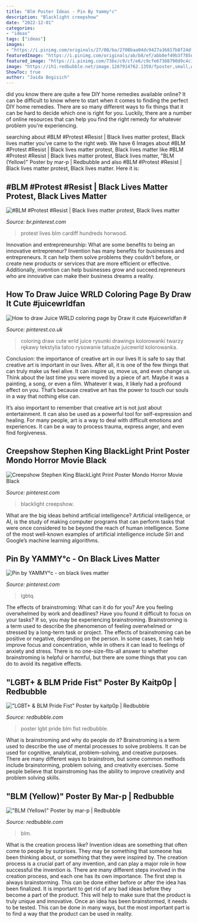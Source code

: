 ```yaml
---
title: "Blm Poster Ideas - Pin By Yammy°c"
description: "Blacklight creepshow"
date: "2022-12-01"
categories:
- "ideas"
tags: ["ideas"]
images:
- "https://i.pinimg.com/originals/27/08/ba/2708baa04dc9427a36817b8f24df1313.jpg"
featuredImage: "https://i.pinimg.com/originals/ab/b8/ef/abb8ef49b3f785de457991804549f2bb.jpg"
featured_image: "https://i.pinimg.com/736x/c9/cf/e6/c9cfe67308790d9c4c1de7f83413e3d7.jpg"
image: "https://ih1.redbubble.net/image.1267914762.1359/fposter,small,wall_texture,product,750x1000.u1.jpg"
ShowToc: true
author: "Jaida Bogisich"
---
```



did you know there are quite a few DIY home remedies available online?
It can be difficult to know where to start when it comes to finding the perfect DIY home remedies. There are so many different ways to fix things that it can be hard to decide which one is right for you. Luckily, there are a number of online resources that can help you find the right remedy for whatever problem you're experiencing.

	

		
searching about #BLM #Protest #Resist | Black lives matter protest, Black lives matter you've came to the right web. We have 6 Images about #BLM #Protest #Resist | Black lives matter protest, Black lives matter like #BLM #Protest #Resist | Black lives matter protest, Black lives matter, &quot;BLM (Yellow)&quot; Poster by mar-p | Redbubble and also #BLM #Protest #Resist | Black lives matter protest, Black lives matter. Here it is:
		
    
## #BLM #Protest #Resist | Black Lives Matter Protest, Black Lives Matter

<img loading=lazy src="https://i.pinimg.com/originals/ab/b8/ef/abb8ef49b3f785de457991804549f2bb.jpg" onerror="this.onerror=null;this.src='https://tse3.mm.bing.net/th?id=OIP.iLfGkQAsAfbF5DmFVotnOQHaLG&amp;pid=15.1';" alt="#BLM #Protest #Resist | Black lives matter protest, Black lives matter">

_Source: br.pinterest.com_

>protest lives blm cardiff hundreds horwood. 

	

Innovation and entrepreneurship: What are some benefits to being an innovative entrepreneur?
Invention has many benefits for businesses and entrepreneurs. It can help them solve problems they couldn’t before, or create new products or services that are more efficient or effective. Additionally, invention can help businesses grow and succeed.repreneurs who are innovative can make their business dreams a reality.

    
## How To Draw Juice WRLD Coloring Page By Draw It Cute #juicewrldfan #

<img loading=lazy src="https://i.pinimg.com/736x/3e/5e/1d/3e5e1d53c64a931ec4d65250300b6a8a.jpg" onerror="this.onerror=null;this.src='https://tse4.mm.bing.net/th?id=OIP.IqXqh7v4pw1GGMF65wncRQHaKe&amp;pid=15.1';" alt="How to draw Juice WRLD coloring page by Draw it cute #juicewrldfan #">

_Source: pinterest.co.uk_

>coloring draw cute wrld juice rysunki drawings kolorowanki twarzy rękawy tekstylia tatoo rysowanie tatuaże juicewrld kolorowanka. 

	

Conclusion: the importance of creative art in our lives
It is safe to say that creative art is important in our lives. After all, it is one of the few things that can truly make us feel alive. It can inspire us, move us, and even change us.
Think about the last time you were moved by a piece of art. Maybe it was a painting, a song, or even a film. Whatever it was, it likely had a profound effect on you. That’s because creative art has the power to touch our souls in a way that nothing else can.

It’s also important to remember that creative art is not just about entertainment. It can also be used as a powerful tool for self-expression and healing. For many people, art is a way to deal with difficult emotions and experiences. It can be a way to process trauma, express anger, and even find forgiveness.

    
## Creepshow Stephen King BlackLight Print Poster Mondo Horror Movie Black

<img loading=lazy src="https://i.pinimg.com/736x/c9/cf/e6/c9cfe67308790d9c4c1de7f83413e3d7.jpg" onerror="this.onerror=null;this.src='https://tse2.mm.bing.net/th?id=OIP.vGU1xGUdhGwkEw0GlDTEQgHaJ4&amp;pid=15.1';" alt="Creepshow Stephen King BlackLight Print Poster Mondo Horror Movie Black">

_Source: pinterest.com_

>blacklight creepshow. 

	

What are the big ideas behind artificial intelligence?
Artificial intelligence, or AI, is the study of making computer programs that can perform tasks that were once considered to be beyond the reach of human intelligence. Some of the most well-known examples of artificial intelligence include Siri and Google’s machine learning algorithms.

    
## Pin By YAMMY°c - On Black Lives Matter

<img loading=lazy src="https://i.pinimg.com/originals/27/08/ba/2708baa04dc9427a36817b8f24df1313.jpg" onerror="this.onerror=null;this.src='https://tse2.mm.bing.net/th?id=OIP.7Fn5WpLXGOYchOrmMTZMGAHaHa&amp;pid=15.1';" alt="Pin by YAMMY°c - on black lives matter">

_Source: pinterest.com_

>lgbtq. 

	

The effects of brainstroming: What can it do for you?
Are you feeling overwhelmed by work and deadlines? Have you found it difficult to focus on your tasks? If so, you may be experiencing brainstroming. Brainstroming is a term used to describe the phenomenon of feeling overwhelmed or stressed by a long-term task or project. The effects of brainstroming can be positive or negative, depending on the person. In some cases, it can help improve focus and concentration, while in others it can lead to feelings of anxiety and stress. There is no one-size-fits-all answer to whether brainstroming is helpful or harmful, but there are some things that you can do to avoid its negative effects.

    
## &quot;LGBT+ &amp; BLM Pride Fist&quot; Poster By Kaitp0p | Redbubble

<img loading=lazy src="https://ih1.redbubble.net/image.1267914762.1359/fposter,small,wall_texture,product,750x1000.u1.jpg" onerror="this.onerror=null;this.src='https://tse1.mm.bing.net/th?id=OIP.FyJbBBVUcJTiB_01IrfHbQHaJ4&amp;pid=15.1';" alt="&quot;LGBT+ &amp; BLM Pride Fist&quot; Poster by kaitp0p | Redbubble">

_Source: redbubble.com_

>poster lgbt pride blm fist redbubble. 

	

What is brainstroming and why do people do it?
Brainstroming is a term used to describe the use of mental processes to solve problems. It can be used for cognitive, analytical, problem-solving, and creative purposes. There are many different ways to brainstrom, but some common methods include brainstorming, problem solving, and creativity exercises. Some people believe that brainstroming has the ability to improve creativity and problem solving skills.

    
## &quot;BLM (Yellow)&quot; Poster By Mar-p | Redbubble

<img loading=lazy src="https://ih1.redbubble.net/image.1296662209.1044/flat,550x550,075,f.u1.jpg" onerror="this.onerror=null;this.src='https://tse2.mm.bing.net/th?id=OIP.9jZcaUCGuMPG5ya6OzGt7QAAAA&amp;pid=15.1';" alt="&quot;BLM (Yellow)&quot; Poster by mar-p | Redbubble">

_Source: redbubble.com_

>blm. 

	

What is the creation process like?
Invention ideas are something that often come to people by surprises. They may be something that someone has been thinking about, or something that they were inspired by. The creation process is a crucial part of any invention, and can play a major role in how successful the invention is. There are many different steps involved in the creation process, and each one has its own importance. 
The first step is always brainstorming. This can be done either before or after the idea has been finalized. It is important to get rid of any bad ideas before they become a part of the product. This will help to make sure that the product is truly unique and innovative. Once an idea has been brainstormed, it needs to be tested. This can be done in many ways, but the most important part is to find a way that the product can be used in reality.

